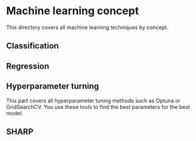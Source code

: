 # Machine learning concept

This directory covers all machine learning techniques by concept.

## Classification

## Regression

## Hyperparameter turning

This part covers all hyperparameter tuning methods such as Optuna or GridSearchCV. You use these tools to find the best parameters for the best model. 

## SHARP
